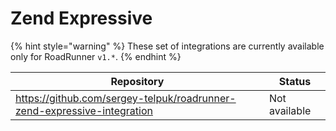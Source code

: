 # Zend Expressive

{% hint style="warning" %}
These set of integrations are currently available only for RoadRunner `v1.*`.
{% endhint %}

| Repository                                                              | Status        |
|-------------------------------------------------------------------------|---------------|
| https://github.com/sergey-telpuk/roadrunner-zend-expressive-integration | Not available |
